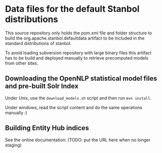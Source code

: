# Data files for the default Stanbol distributions

This source repository only holds the pom.xml file and folder structure to build
the org.apache.stanbol.defaultdata artifact to be included in the standard
distributions of stanbol.

To avoid loading subversion repository with large binary files this artifact has
to be build and deployed manually to retrieve precomputed models from other
sites.


## Downloading the OpenNLP statistical model files and pre-built Solr Index

Under Unix, use the `download_models.sh` script and then run `mvn install`.

Under windows, read the script content and do the same operations manually :)


## Building Entity Hub indices

See the online documentation: (TODO: put the URL here when no longer staging)
